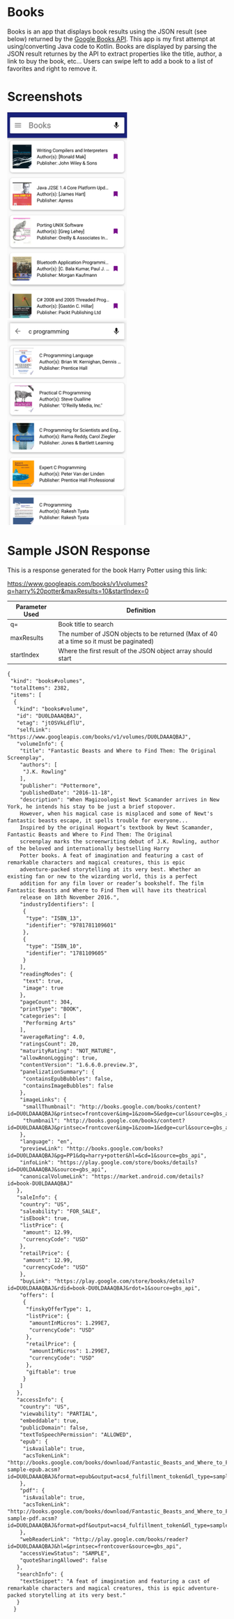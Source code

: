 # Books
Books is an app that displays book results using the JSON result (see below) returned by the [Google Books API](https://developers.google.com/books/docs/v1/reference/volumes/list).
This app is my first attempt at using/converting Java code to Kotlin. Books are displayed by parsing the JSON 
result returnes by the API to extract properties like the title, author, a link to buy the book, etc...
Users can swipe left to add a book to a list of favorites and right to remove it. 

# Screenshots
<img src="https://github.com/ctcuff/Books/blob/master/app/screenshots/home_screen.png" width="275"> <img src="https://github.com/ctcuff/Books/blob/master/app/screenshots/search_activity.png" width="275">

# Sample JSON Response
This is a response generated for the book Harry Potter using this link: 

https://www.googleapis.com/books/v1/volumes?q=harry%20potter&maxResults=10&startIndex=0

Parameter Used | Definition
---------------|---------
q=             |Book title to search
maxResults     |The number of JSON objects to be returned (Max of 40 at a time so it must be paginated)
startIndex     |Where the first result of the JSON object array should start
```
{
 "kind": "books#volumes",
 "totalItems": 2382,
 "items": [
  {
   "kind": "books#volume",
   "id": "DU0LDAAAQBAJ",
   "etag": "jtOSVkLdflU",
   "selfLink": "https://www.googleapis.com/books/v1/volumes/DU0LDAAAQBAJ",
   "volumeInfo": {
    "title": "Fantastic Beasts and Where to Find Them: The Original Screenplay",
    "authors": [
     "J.K. Rowling"
    ],
    "publisher": "Pottermore",
    "publishedDate": "2016-11-18",
    "description": "When Magizoologist Newt Scamander arrives in New York, he intends his stay to be just a brief stopover. 
    However, when his magical case is misplaced and some of Newt's fantastic beasts escape, it spells trouble for everyone... 
    Inspired by the original Hogwart’s textbook by Newt Scamander, Fantastic Beasts and Where to Find Them: The Original 
    screenplay marks the screenwriting debut of J.K. Rowling, author of the beloved and internationally bestselling Harry 
    Potter books. A feat of imagination and featuring a cast of remarkable characters and magical creatures, this is epic 
    adventure-packed storytelling at its very best. Whether an existing fan or new to the wizarding world, this is a perfect 
    addition for any film lover or reader’s bookshelf. The film Fantastic Beasts and Where to Find Them will have its theatrical 
    release on 18th November 2016.",
    "industryIdentifiers": [
     {
      "type": "ISBN_13",
      "identifier": "9781781109601"
     },
     {
      "type": "ISBN_10",
      "identifier": "1781109605"
     }
    ],
    "readingModes": {
     "text": true,
     "image": true
    },
    "pageCount": 304,
    "printType": "BOOK",
    "categories": [
     "Performing Arts"
    ],
    "averageRating": 4.0,
    "ratingsCount": 20,
    "maturityRating": "NOT_MATURE",
    "allowAnonLogging": true,
    "contentVersion": "1.6.6.0.preview.3",
    "panelizationSummary": {
     "containsEpubBubbles": false,
     "containsImageBubbles": false
    },
    "imageLinks": {
     "smallThumbnail": "http://books.google.com/books/content?id=DU0LDAAAQBAJ&printsec=frontcover&img=1&zoom=5&edge=curl&source=gbs_api",
     "thumbnail": "http://books.google.com/books/content?id=DU0LDAAAQBAJ&printsec=frontcover&img=1&zoom=1&edge=curl&source=gbs_api"
    },
    "language": "en",
    "previewLink": "http://books.google.com/books?id=DU0LDAAAQBAJ&pg=PP1&dq=harry+potter&hl=&cd=1&source=gbs_api",
    "infoLink": "https://play.google.com/store/books/details?id=DU0LDAAAQBAJ&source=gbs_api",
    "canonicalVolumeLink": "https://market.android.com/details?id=book-DU0LDAAAQBAJ"
   },
   "saleInfo": {
    "country": "US",
    "saleability": "FOR_SALE",
    "isEbook": true,
    "listPrice": {
     "amount": 12.99,
     "currencyCode": "USD"
    },
    "retailPrice": {
     "amount": 12.99,
     "currencyCode": "USD"
    },
    "buyLink": "https://play.google.com/store/books/details?id=DU0LDAAAQBAJ&rdid=book-DU0LDAAAQBAJ&rdot=1&source=gbs_api",
    "offers": [
     {
      "finskyOfferType": 1,
      "listPrice": {
       "amountInMicros": 1.299E7,
       "currencyCode": "USD"
      },
      "retailPrice": {
       "amountInMicros": 1.299E7,
       "currencyCode": "USD"
      },
      "giftable": true
     }
    ]
   },
   "accessInfo": {
    "country": "US",
    "viewability": "PARTIAL",
    "embeddable": true,
    "publicDomain": false,
    "textToSpeechPermission": "ALLOWED",
    "epub": {
     "isAvailable": true,
     "acsTokenLink": "http://books.google.com/books/download/Fantastic_Beasts_and_Where_to_Find_Them-sample-epub.acsm?id=DU0LDAAAQBAJ&format=epub&output=acs4_fulfillment_token&dl_type=sample&source=gbs_api"
    },
    "pdf": {
     "isAvailable": true,
     "acsTokenLink": "http://books.google.com/books/download/Fantastic_Beasts_and_Where_to_Find_Them-sample-pdf.acsm?id=DU0LDAAAQBAJ&format=pdf&output=acs4_fulfillment_token&dl_type=sample&source=gbs_api"
    },
    "webReaderLink": "http://play.google.com/books/reader?id=DU0LDAAAQBAJ&hl=&printsec=frontcover&source=gbs_api",
    "accessViewStatus": "SAMPLE",
    "quoteSharingAllowed": false
   },
   "searchInfo": {
    "textSnippet": "A feat of imagination and featuring a cast of remarkable characters and magical creatures, this is epic adventure-packed storytelling at its very best."
   }
  }
```
